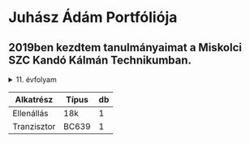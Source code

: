 # Juhász Ádám Portfóliója

## 2019ben kezdtem tanulmányaimat a Miskolci SZC Kandó Kálmán Technikumban.

<details><summary>11. évfolyam</summary>
<p>

#### 11. évfolyamon készített projektek!

```ruby
   puts "Hello World"
```

</p>
</details>

| Alkatrész |Típus|db|
|-----------|-----|--|
|Ellenállás | 18k | 1|
|Tranzisztor|BC639| 1|